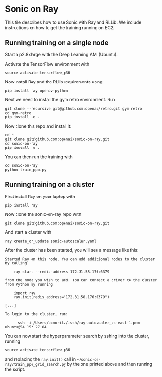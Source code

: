 # Sonic on Ray

This file describes how to use Sonic with Ray and RLLib. We include
instructions on how to get the training running on EC2.

## Running training on a single node

Start a p2.8xlarge with the Deep Learning AMI (Ubuntu).

Activate the TensorFlow environment with

```
source activate tensorflow_p36
```

Now install Ray and the RLlib requirements using

```
pip install ray opencv-python
```

Next we need to install the gym retro environment. Run

```
git clone --recursive git@github.com:openai/retro.git gym-retro
cd gym-retro
pip install -e .
```

Now clone this repo and install it:

```
cd ~
git clone git@github.com:openai/sonic-on-ray.git
cd sonic-on-ray
pip install -e .
```

You can then run the training with

```
cd sonic-on-ray
python train_ppo.py
```

## Running training on a cluster

First install Ray on your laptop with

```
pip install ray
```

Now clone the sonic-on-ray repo with

```
git clone git@github.com:openai/sonic-on-ray.git
```

And start a cluster with

```
ray create_or_update sonic-autoscaler.yaml
```

After the cluster has been started, you will see a message like this:

```
Started Ray on this node. You can add additional nodes to the cluster by calling

    ray start --redis-address 172.31.58.176:6379

from the node you wish to add. You can connect a driver to the cluster from Python by running

    import ray
    ray.init(redis_address="172.31.58.176:6379")

[...]

To login to the cluster, run:

      ssh -i /Users/pcmoritz/.ssh/ray-autoscaler_us-east-1.pem ubuntu@54.152.27.84
```

You can now start the hyperparameter search by sshing into the cluster, running

```
source activate tensorflow_p36
```

and replacing the `ray.init()` call in `~/sonic-on-ray/train_ppo_grid_search.py`
by the one printed above and then running the script.
